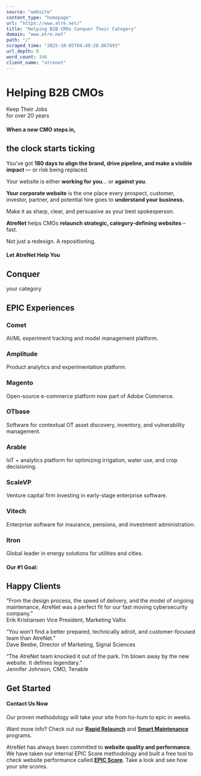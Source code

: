 ```yaml
---
source: "website"
content_type: "homepage"
url: "https://www.atre.net/"
title: "Helping B2B CMOs Conquer Their Category"
domain: "www.atre.net"
path: "/"
scraped_time: "2025-10-05T04:49:20.867493"
url_depth: 0
word_count: 346
client_name: "atrenet"
---
```


# Helping B2B CMOs  
Keep Their Jobs  
for over 20 years

#### When a new CMO steps in,

## the clock starts ticking

You’ve got **180 days to align the brand, drive pipeline, and make a visible impact** — or risk being replaced.

Your website is either **working for you**… or **against you**.

**Your corporate website** is the one place every prospect, customer, investor, partner, and potential hire goes to **understand your business.**

Make it as sharp, clear, and persuasive as your best spokesperson.

**AtreNet** helps CMOs **relaunch strategic, category-defining websites** – fast.

Not just a redesign. A repositioning.

#### Let AtreNet Help You

## Conquer  
your category

## EPIC Experiences

### Comet

AI/ML experiment tracking and model management platform.

### Amplitude

Product analytics and experimentation platform.

### Magento

Open-source e-commerce platform now part of Adobe Commerce.

### OTbase

Software for contextual OT asset discovery, inventory, and vulnerability management.

### Arable

IoT + analytics platform for optimizing irrigation, water use, and crop decisioning.

### ScaleVP

Venture capital firm investing in early-stage enterprise software.

### Vitech

Enterprise software for insurance, pensions, and investment administration.

### Itron

Global leader in energy solutions for utilities and cities.

#### Our #1 Goal:

## Happy Clients

“From the design process, the speed of delivery, and the model of ongoing maintenance, AtreNet was a perfect fit for our fast moving cybersecurity company.”  
Erik Kristiansen Vice President, Marketing Valtix

“You won’t find a better prepared, technically adroit, and customer-focused team than AtreNet.”  
Dave Beebe, Director of Marketing, Signal Sciences

“The AtreNet team knocked it out of the park. I’m blown away by the new website. It defines legendary.”  
Jennifer Johnson, CMO, Tenable

## Get Started

#### Contact Us Now

Our proven methodology will take your site from ho-hum to epic in weeks.

Want more info? Check out our **[Rapid Relaunch](/rapid-relaunch/)** and **[Smart Maintenance](/agile-evolution/)** programs.

AtreNet has always been committed to **website quality and performance**. We have taken our internal EPIC Score methodology and built a free tool to check website performance called **[EPIC Score](https://epicscore.ai)**. Take a look and see how your site scores.